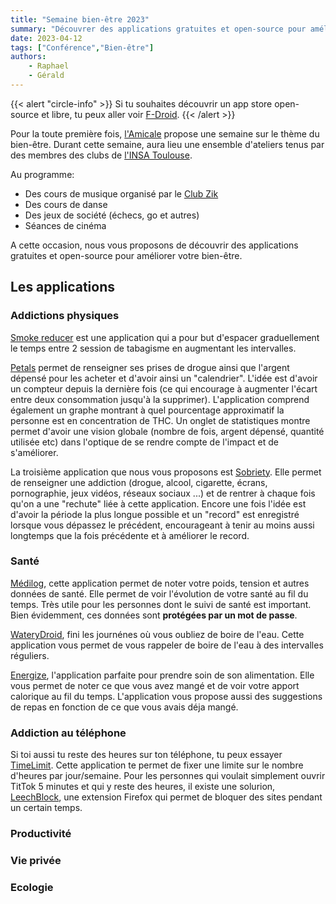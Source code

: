```yaml
---
title: "Semaine bien-être 2023"
summary: "Découvrer des applications gratuites et open-source pour améliorer votre bien-être"
date: 2023-04-12
tags: ["Conférence","Bien-être"]
authors:
    - Raphael
    - Gérald
---
```


{{< alert "circle-info" >}}
Si tu souhaites découvrir un app store open-source et libre, tu peux aller voir [F-Droid](https://f-droid.org/fr/).
{{< /alert >}}

Pour la toute première fois, [l'Amicale](https://amicale-insat.fr/) propose une semaine sur le thème du bien-être. Durant cette semaine, aura lieu une ensemble d'ateliers tenus par des membres des clubs de [l'INSA Toulouse](https://www.insa-toulouse.fr/).

Au programme:
- Des cours de musique organisé par le [Club Zik](https://zik-insat.fr)
- Des cours de danse
- Des jeux de société (échecs, go et autres)
- Séances de cinéma

A cette occasion, nous vous proposons de découvrir des applications gratuites et open-source pour améliorer votre bien-être.

## Les applications

### Addictions physiques

[Smoke reducer](https://f-droid.org/fr/packages/com.java.SmokeReducer/) est une application qui a pour but d'espacer graduellement le temps entre 2 session de tabagisme en augmentant les intervalles.

[Petals](https://f-droid.org/fr/packages/br.com.colman.petals/) permet de renseigner ses prises de drogue ainsi que l'argent dépensé pour les acheter et d'avoir ainsi un "calendrier". L'idée est d'avoir un compteur depuis la dernière fois (ce qui encourage à augmenter l'écart entre deux consommation jusqu'à la supprimer). L'application comprend également un graphe montrant à quel pourcentage approximatif la personne est en concentration de THC. Un onglet de statistiques montre permet d'avoir une vision globale (nombre de fois, argent dépensé, quantité utilisée etc) dans l'optique de se rendre compte de l'impact et de s'améliorer.

La troisième application que nous vous proposons est [Sobriety](https://f-droid.org/fr/packages/com.katiearose.sobriety/). Elle permet de renseigner une addiction (drogue, alcool, cigarette, écrans, pornographie, jeux vidéos, réseaux sociaux ...) et de rentrer à chaque fois qu'on a une "rechute" liée à cette application. Encore une fois l'idée est d'avoir la période la plus longue possible et un "record" est enregistré lorsque vous dépassez le précédent, encourageant à tenir au moins aussi longtemps que la fois précédente et à améliorer le record.

### Santé

[Médilog](https://f-droid.org/fr/packages/com.zell_mbc.medilog/), cette application permet de noter votre poids, tension et autres données de santé.
Elle permet de voir l'évolution de votre santé au fil du temps. Très utile pour les personnes dont le suivi de santé est important. Bien évidemment, ces données sont **protégées par un mot de passe**.

[WateryDroid](https://f-droid.org/fr/packages/tmendes.com.waterydroid/), fini les journénes où vous oubliez de boire de l'eau. Cette application vous permet de vous rappeler de boire de l'eau à des intervalles réguliers.

[Energize](https://f-droid.org/fr/packages/com.flasskamp.energize/), l'application parfaite pour prendre soin de son alimentation. Elle vous permet de noter ce que vous avez mangé et de voir votre apport calorique au fil du temps. L'application vous propose aussi des suggestions de repas en fonction de ce que vous avais déja mangé.

### Addiction au téléphone

Si toi aussi tu reste des heures sur ton téléphone, tu peux essayer [TimeLimit](https://f-droid.org/fr/packages/io.timelimit.android.aosp.direct/). Cette application te permet de fixer une limite sur le nombre d'heures par jour/semaine. Pour les personnes qui voulait simplement ouvrir TitTok 5 minutes et qui y reste des heures, il existe une solurion, [LeechBlock](https://addons.mozilla.org/fr/firefox/addon/leechblock-ng/), une extension Firefox qui permet de bloquer des sites pendant un certain temps.

### Productivité

### Vie privée

### Ecologie
